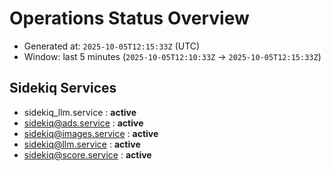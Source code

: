 # Operations Status Overview

- Generated at: `2025-10-05T12:15:33Z` (UTC)
- Window: last 5 minutes (`2025-10-05T12:10:33Z` → `2025-10-05T12:15:33Z`)

## Sidekiq Services
- sidekiq_llm.service : **active**
- sidekiq@ads.service : **active**
- sidekiq@images.service : **active**
- sidekiq@llm.service : **active**
- sidekiq@score.service : **active**


